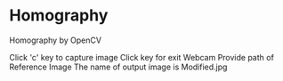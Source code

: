 # Homography
Homography by OpenCV

Click 'c' key to capture image
Click <spacebar> key for exit Webcam
Provide path of Reference Image
The name of output image is Modified.jpg
